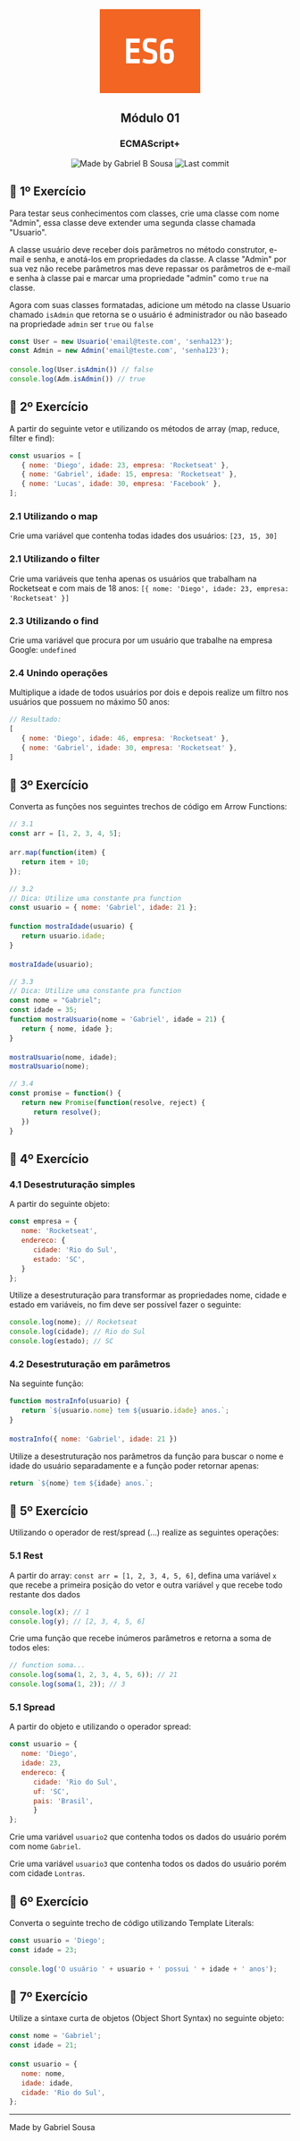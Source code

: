 <div align="center">
   <img src="../../../../../.github/images/es6.png" width="180px" height="150px">   
</div>

<h2 align="center">
  Módulo 01
</h2>

<h3 align="center">
   ECMAScript+
</h3>

<p align="center" >    
  <img alt="Made by Gabriel B Sousa" src="https://img.shields.io/static/v1?label=made%20by&message=Gabriel%20Sousa&color=202024&style=flat-square">  

  <img alt="Last commit" src="https://img.shields.io/github/last-commit/gabrielbudke/starter?color=202024&style=flat-square">
</p>

## :pencil: 1º Exercício

Para testar seus conhecimentos com classes, crie uma classe com nome "Admin", essa classe deve
extender uma segunda classe chamada "Usuario".

A classe usuário deve receber dois parâmetros no método construtor, e-mail e senha, e anotá-los
em propriedades da classe. A classe "Admin" por sua vez não recebe parâmetros mas deve
repassar os parâmetros de e-mail e senha à classe pai e marcar uma propriedade "admin" como
`true` na classe.

Agora com suas classes formatadas, adicione um método na classe Usuario chamado `isAdmin` que
retorna se o usuário é administrador ou não baseado na propriedade `admin` ser `true` ou `false`

```javascript
const User = new Usuario('email@teste.com', 'senha123');
const Admin = new Admin('email@teste.com', 'senha123');

console.log(User.isAdmin()) // false
console.log(Adm.isAdmin()) // true
```


## :pencil: 2º Exercício

A partir do seguinte vetor e utilizando os métodos de array (map, reduce, filter e find):

```javascript
const usuarios = [
   { nome: 'Diego', idade: 23, empresa: 'Rocketseat' },
   { nome: 'Gabriel', idade: 15, empresa: 'Rocketseat' },
   { nome: 'Lucas', idade: 30, empresa: 'Facebook' },
];
```
### 2.1 Utilizando o map

Crie uma variável que contenha todas idades dos usuários: `[23, 15, 30]`

### 2.1 Utilizando o filter

Crie uma variáveis que tenha apenas os usuários que trabalham na Rocketseat e com mais de 18
anos: `[{ nome: 'Diego', idade: 23, empresa: 'Rocketseat' }]`

### 2.3 Utilizando o find

Crie uma variável que procura por um usuário que trabalhe na empresa Google: `undefined`

### 2.4 Unindo operações

Multiplique a idade de todos usuários por dois e depois realize um filtro nos usuários que possuem
no máximo 50 anos:

```javascript
// Resultado:
[
   { nome: 'Diego', idade: 46, empresa: 'Rocketseat' },
   { nome: 'Gabriel', idade: 30, empresa: 'Rocketseat' },
]
```

## :pencil: 3º Exercício

Converta as funções nos seguintes trechos de código em Arrow Functions:

```javascript
// 3.1
const arr = [1, 2, 3, 4, 5];

arr.map(function(item) {
   return item + 10;
});
```
```javascript
// 3.2
// Dica: Utilize uma constante pra function
const usuario = { nome: 'Gabriel', idade: 21 };

function mostraIdade(usuario) {
   return usuario.idade;
}

mostraIdade(usuario);
```
```javascript
// 3.3
// Dica: Utilize uma constante pra function
const nome = "Gabriel";
const idade = 35;
function mostraUsuario(nome = 'Gabriel', idade = 21) {
   return { nome, idade };
}

mostraUsuario(nome, idade);
mostraUsuario(nome);
```
```javascript
// 3.4
const promise = function() {
   return new Promise(function(resolve, reject) {
      return resolve();
   })
}
```

## :pencil: 4º Exercício

### 4.1 Desestruturação simples

A partir do seguinte objeto:

```javascript
const empresa = {
   nome: 'Rocketseat',
   endereco: {
      cidade: 'Rio do Sul',
      estado: 'SC',
   }
};
```
Utilize a desestruturação para transformar as propriedades nome, cidade e estado em variáveis, no
fim deve ser possível fazer o seguinte:

```javascript
console.log(nome); // Rocketseat
console.log(cidade); // Rio do Sul
console.log(estado); // SC
```

### 4.2 Desestruturação em parâmetros

Na seguinte função:

```javascript
function mostraInfo(usuario) {
   return `${usuario.nome} tem ${usuario.idade} anos.`;
}

mostraInfo({ nome: 'Gabriel', idade: 21 })
```
Utilize a desestruturação nos parâmetros da função para buscar o nome e idade do usuário
separadamente e a função poder retornar apenas:

```javascript
return `${nome} tem ${idade} anos.`;
```

## :pencil: 5º Exercício

Utilizando o operador de rest/spread (...) realize as seguintes operações:

### 5.1 Rest 
A partir do array: `const arr = [1, 2, 3, 4, 5, 6]`, defina uma variável `x` que recebe a primeira
posição do vetor e outra variável `y` que recebe todo restante dos dados

```javascript
console.log(x); // 1
console.log(y); // [2, 3, 4, 5, 6]
```
Crie uma função que recebe inúmeros parâmetros e retorna a soma de todos eles:

```javascript
// function soma...
console.log(soma(1, 2, 3, 4, 5, 6)); // 21
console.log(soma(1, 2)); // 3
```

### 5.1 Spread 

A partir do objeto e utilizando o operador spread:

```javascript
const usuario = {
   nome: 'Diego',
   idade: 23,
   endereco: {
      cidade: 'Rio do Sul',
      uf: 'SC',
      pais: 'Brasil',
      }
};
```

Crie uma variável `usuario2` que contenha todos os dados do usuário porém com nome `Gabriel`.

Crie uma variável `usuario3` que contenha todos os dados do usuário porém com cidade `Lontras`.

## :pencil: 6º Exercício

Converta o seguinte trecho de código utilizando Template Literals:

```javascript
const usuario = 'Diego';
const idade = 23;

console.log('O usuário ' + usuario + ' possui ' + idade + ' anos');
```

## :pencil: 7º Exercício

Utilize a sintaxe curta de objetos (Object Short Syntax) no seguinte objeto:

```javascript
const nome = 'Gabriel';
const idade = 21;

const usuario = {
   nome: nome,
   idade: idade,
   cidade: 'Rio do Sul',
};
```
---
Made by Gabriel Sousa